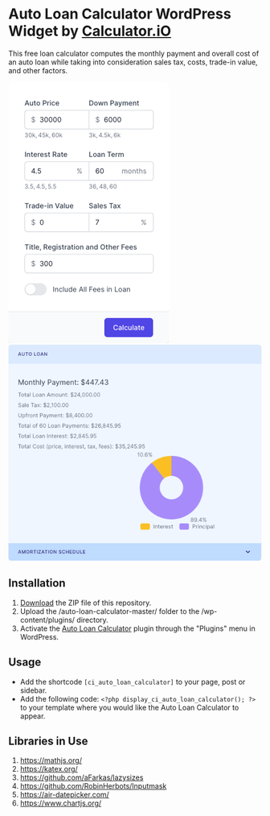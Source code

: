 # Auto Loan Calculator WordPress Widget by [Calculator.iO](https://www.calculator.io/ "Calculator.iO Homepage")

This free loan calculator computes the monthly payment and overall cost of an auto loan while taking into consideration sales tax, costs, trade-in value, and other factors.

![Auto Loan Calculator Input Form](/assets/images/screenshot-1.png "Auto Loan Calculator Input Form")
![Auto Loan Calculator Calculation Results](/assets/images/screenshot-2.png "Auto Loan Calculator Calculation Results")

## Installation

1. [Download](https://github.com/pub-calculator-io/age-calculator/archive/refs/heads/master.zip) the ZIP file of this repository.
2. Upload the /auto-loan-calculator-master/ folder to the /wp-content/plugins/ directory.
3. Activate the [Auto Loan Calculator](https://www.calculator.io/auto-loan-calculator/ "Auto Loan Calculator Homepage") plugin through the "Plugins" menu in WordPress.

## Usage
* Add the shortcode `[ci_auto_loan_calculator]` to your page, post or sidebar.
* Add the following code: `<?php display_ci_auto_loan_calculator(); ?>` to your template where you would like the Auto Loan Calculator to appear.

## Libraries in Use
1. https://mathjs.org/
2. https://katex.org/
3. https://github.com/aFarkas/lazysizes
4. https://github.com/RobinHerbots/Inputmask
5. https://air-datepicker.com/
6. https://www.chartjs.org/
